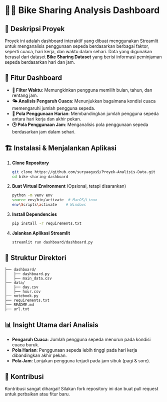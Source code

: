 # 🚴‍♂️ Bike Sharing Analysis Dashboard

## 📌 Deskripsi Proyek
Proyek ini adalah dashboard interaktif yang dibuat menggunakan Streamlit untuk menganalisis penggunaan sepeda berdasarkan berbagai faktor, seperti cuaca, hari kerja, dan waktu dalam sehari. Data yang digunakan berasal dari dataset **Bike Sharing Dataset** yang berisi informasi peminjaman sepeda berdasarkan hari dan jam.

## 🔧 Fitur Dashboard
- **📅 Filter Waktu**: Memungkinkan pengguna memilih bulan, tahun, dan rentang jam.
- **🌤 Analisis Pengaruh Cuaca**: Menunjukkan bagaimana kondisi cuaca memengaruhi jumlah pengguna sepeda.
- **📆 Pola Penggunaan Harian**: Membandingkan jumlah pengguna sepeda antara hari kerja dan akhir pekan.
- **🕒 Pola Penggunaan Jam**: Menganalisis pola penggunaan sepeda berdasarkan jam dalam sehari.

## 🏗️ Instalasi & Menjalankan Aplikasi
1. **Clone Repository**
   ```bash
   git clone https://github.com/suryaagus9/Proyek-Analisis-Data.git
   cd bike-sharing-dashboard
   ```

2. **Buat Virtual Environment** (Opsional, tetapi disarankan)
   ```bash
   python -m venv env
   source env/bin/activate  # MacOS/Linux
   env\Scripts\activate    # Windows
   ```

3. **Install Dependencies**
   ```bash
   pip install -r requirements.txt
   ```

4. **Jalankan Aplikasi Streamlit**
   ```bash
   streamlit run dashboard/dashboard.py
   ```

## 📂 Struktur Direktori
```
├── dashboard/		
│   ├── dashboard.py
│   ├── main_data.csv
├── data/	
│   ├── day.csv
│   ├── hour.csv
├── notebook.py		
├── requirements.txt	
├── README.md
├── url.txt		
```

## 📊 Insight Utama dari Analisis
- **Pengaruh Cuaca**: Jumlah pengguna sepeda menurun pada kondisi cuaca buruk.
- **Pola Harian**: Penggunaan sepeda lebih tinggi pada hari kerja dibandingkan akhir pekan.
- **Pola Jam**: Lonjakan pengguna terjadi pada jam sibuk (pagi & sore).

## 🤝 Kontribusi
Kontribusi sangat dihargai! Silakan fork repository ini dan buat pull request untuk perbaikan atau fitur baru.

